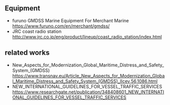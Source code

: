 ## Equipment
- furuno GMDSS Marine Equipment For Merchant Marine
<https://www.furuno.com/en/merchant/gmdss/>
- JRC coast radio station
<http://www.jrc.co.jp/eng/product/lineup/coast_radio_station/index.html>

## related works
- New_Aspects_for_Modernization_Global_Maritime_Distress_and_Safety_System_(GMDSS)
<https://www.transnav.eu/Article_New_Aspects_for_Modernization_Global_Maritime_Distress_and_Safety_System_(GMDSS)_Ilcev,56,1086.html>
- NEW_INTERNATIONAL_GUIDELINES_FOR_VESSEL_TRAFFIC_SERVICES
<https://www.researchgate.net/publication/348408601_NEW_INTERNATIONAL_GUIDELINES_FOR_VESSEL_TRAFFIC_SERVICES>
